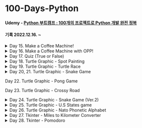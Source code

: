 # 100-Days-Python
#### Udemy - [Python 부트캠프 : 100개의 프로젝트로 Python 개발 완전 정복](https://www.udemy.com/course/best-100-days-python/)
#### 기록 2022.12.16. ~
<details>
  <summary>Day 15. Make a Coffee Machine!</summary>
  <div markdown="1">
    - IDE(Integrated Development Environment)?</br>
    - Installing IDE, Pycharm.</br>
  </div>
</details>

<details>
  <summary>Day 16. Make a Coffee Machine with OPP!</summary>
  <div markdown="1">
    - OOP(Obeject-Oriented Programming) </br>
    - Class, Attributes, Methods
</details>

<details>
  <summary>Day 17. Quiz (True or False)</summary>
  <div markdown="1">
    - Constructor: Initializing attributes</br>
    - Method: A funtion attached to an object
  </div>
</details>

<details>
  <summary>Day 18. Turtle Graphic - Spot Painting</summary>
  <div markdown="1">
    - import ~ / from ~ import ... / import ~ as ...</br>
    - Installing Modules</br>
    - GUI(Graphical User Interface)
  </div>
</details>

<details>
<summary>Day 19. Turtle Graphic - Turtle Race</summary>
  <div markdown="1">
    - Event listener</br>
    - High Level Function</br>
    - Instance & State
  </div>
</details>

<details>
<summary>Day 20, 21. Turtle Graphic - Snake Game</summary>
  <div markdown="1">
    - Class Inheritance</br>
    - Slicing List and Tuple
  </div>
</details>

Day 22. Turtle Graphic - Pong Game

Day 23. Turtle Graphic - Crossy Road

<details>
<summary>Day 24. Turtle Graphic - Snake Game (Ver.2)</summary>
  <div markdown="1">
    - File</br>
    - with ~ as ...</br>
    - Absolute File Path & Relative File Path</br>
    - Mail Merge
  </div>
</details>

<details>
<summary>Day 25. Turtle Graphic - U.S States game </summary>
  <div markdown="1">
    - CSV : Comma Separated Values</br>
    - Using CSV File with Pandas
  </div>
</details>

<details>
<summary>Day 26. Turtle Graphic - Nato Phonetic Alphabet </summary>
  <div markdown="1">
    - List Comprehension & Conditional List Comprehension</br>
    - Dictionary Comprehension & Conditional Dictionary Comprehension
  </div>
</details>

<details>
<summary>Day 27. Tkinter - Miles to Kilometer Converter </summary>
  <div markdown="1">
    - How to Use 'Tkinter'</br>
    - *args & **kwargs
  </div>
</details>

<details>
<summary>Day 28. Tkinter - Pomodoro </summary>
  <div markdown="1">
    - Dynamic Typing
  </div>
</details>
